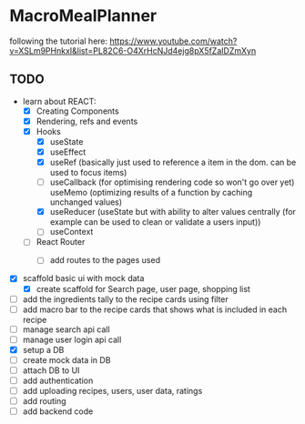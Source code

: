 # MacroMealPlanner
following the tutorial here: https://www.youtube.com/watch?v=XSLm9PHnkxI&list=PL82C6-O4XrHcNJd4ejg8pX5fZaIDZmXyn

## TODO
- learn about REACT:
    - [x] Creating Components
    - [x] Rendering, refs and events
    - [x] Hooks
        - [x] useState
        - [x] useEffect
        - [x] useRef (basically just used to reference a item in the dom. can be used to focus items)
        - [ ] useCallback (for optimising rendering code so won't go over yet) useMemo (optimizing results of a function by caching unchanged values)
        - [x] useReducer (useState but with ability to alter values centrally (for example can be used to clean or validate a users input))
        - [ ] useContext
    - [ ] React Router
        - [ ] add routes to the pages used


- [x] scaffold basic ui with mock data
    - [x] create scaffold for Search page, user page, shopping list
- [ ] add the ingredients tally to the recipe cards using filter
- [ ] add macro bar to the recipe cards that shows what is included in each recipe
- [ ] manage search api call
- [ ] manage user login api call
- [x] setup a DB
- [ ] create mock data in DB
- [ ] attach DB to UI
- [ ] add authentication
- [ ] add uploading recipes, users, user data, ratings
- [ ] add routing
- [ ] add backend code
